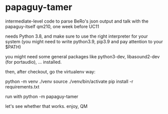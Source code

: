 # papaguy-tamer
intermediate-level code to parse BeRo's json output and talk with the papaguy-itself
qm210, one week before UC11

needs Python 3.8, and make sure to use the right interpreter for your system (you might need to write python3.9, pip3.9 and pay attention to your $PATH)

you might need some general packages like python3-dev, libasound2-dev (for portaudio), ... installed.

then, after checkout, go the virtualenv way:

python -m venv ./venv
source ./venv/bin/activate
pip install -r requirements.txt

run with
python -m papaguy-tamer

let's see whether that works.
enjoy, QM
